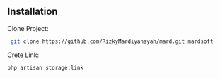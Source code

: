 ## Installation

Clone Project:

```bash
 git clone https://github.com/RizkyMardiyansyah/mard.git mardsoft
```

Crete Link:

```bash
php artisan storage:link
```